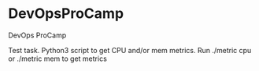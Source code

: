 # DevOpsProCamp
DevOps ProCamp

Test task.
Python3 script to get CPU and/or mem metrics.
Run ./metric cpu or ./metric mem to get metrics
